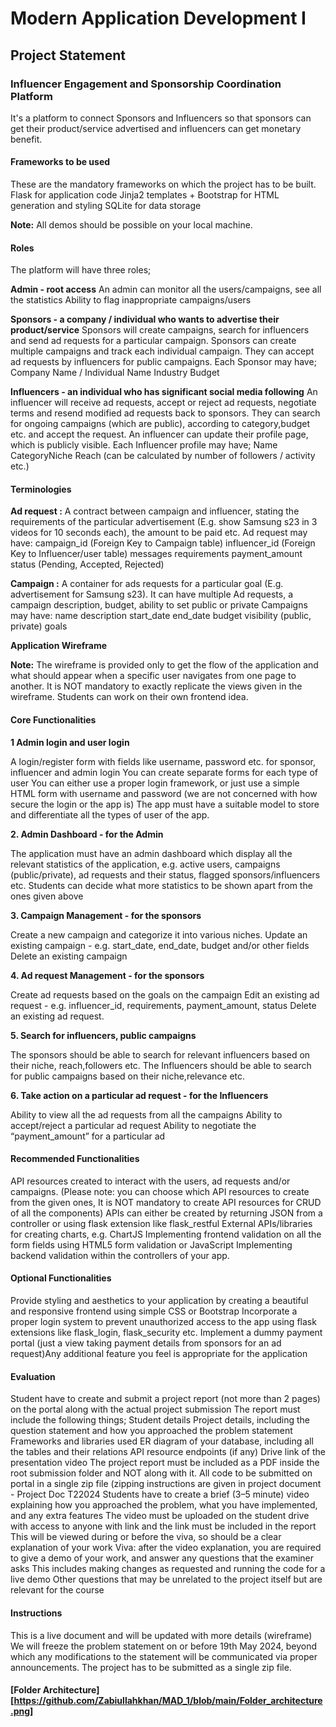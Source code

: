 # Modern Application Development I
## Project Statement
### Influencer Engagement and Sponsorship Coordination Platform

It's a platform to connect Sponsors and Influencers so that sponsors can get their product/service advertised and influencers can get monetary benefit.

#### Frameworks to be used
These are the mandatory frameworks on which the project has to be built.
  Flask for application code
  Jinja2 templates + Bootstrap for HTML generation and styling
  SQLite for data storage

**Note:** All demos should be possible on your local machine.

#### Roles
The platform will have three roles;

**Admin - root access**
  An admin can monitor all the users/campaigns, see all the statistics
  Ability to flag inappropriate campaigns/users

**Sponsors - a company / individual who wants to advertise their product/service**
  Sponsors will create campaigns, search for influencers and send ad requests for a particular campaign.
  Sponsors can create multiple campaigns and track each individual campaign.
  They can accept ad requests by influencers for public campaigns.
  Each Sponsor may have;
    Company Name / Individual Name
    Industry
    Budget

**Influencers - an individual who has significant social media following**
  An influencer will receive ad requests, accept or reject ad requests, negotiate terms and resend modified ad requests back to sponsors.
  They can search for ongoing campaigns (which are public), according to category,budget etc. and accept the request.
  An influencer can update their profile page, which is publicly visible.
  Each Influencer profile may have;
    Name
    CategoryNiche
    Reach (can be calculated by number of followers / activity etc.)

#### Terminologies

**Ad request :** A contract between campaign and influencer, stating the requirements of the particular advertisement (E.g. show Samsung s23 in 3 videos for 10 seconds each), the amount to be paid etc.
Ad request may have:
  campaign_id (Foreign Key to Campaign table)
  influencer_id (Foreign Key to Influencer/user table)
  messages
  requirements
  payment_amount
  status (Pending, Accepted, Rejected)

**Campaign :** A container for ads requests for a particular goal (E.g. advertisement for Samsung s23). It can have multiple Ad requests, a campaign description, budget, ability to set public or private
Campaigns may have:
  name
  description
  start_date
  end_date
  budget
  visibility (public, private)
  goals

**Application Wireframe**

**Note:** The wireframe is provided only to get the flow of the application and what should appear when a specific user navigates from one page to another. It is NOT mandatory to exactly replicate the views given in the wireframe. Students can work on their own frontend idea.

#### Core Functionalities

**1 Admin login and user login**
  
  A login/register form with fields like username, password etc. for sponsor, influencer and admin login
  You can create separate forms for each type of user
  You can either use a proper login framework, or just use a simple HTML form with username and password (we are not concerned with how secure the login or the app is)
  The app must have a suitable model to store and differentiate all the types of user of the app.

**2. Admin Dashboard - for the Admin**

  The application must have an admin dashboard which display all the relevant statistics of
  the application, e.g. active users, campaigns (public/private), ad requests and their status, flagged sponsors/influencers etc.
  Students can decide what more statistics to be shown apart from the ones given above

**3. Campaign Management - for the sponsors**

  Create a new campaign and categorize it into various niches.
  Update an existing campaign - e.g. start_date, end_date, budget and/or other fields
  Delete an existing campaign

**4. Ad request Management - for the sponsors**

  Create ad requests based on the goals on the campaign
  Edit an existing ad request - e.g. influencer_id, requirements, payment_amount, status  Delete an existing ad request.

**5. Search for influencers, public campaigns**

  The sponsors should be able to search for relevant influencers based on their niche, reach,followers etc.
  The Influencers should be able to search for public campaigns based on their niche,relevance etc.

**6. Take action on a particular ad request - for the Influencers**

  Ability to view all the ad requests from all the campaigns
  Ability to accept/reject a particular ad request
  Ability to negotiate the “payment_amount” for a particular ad

#### Recommended Functionalities
  
  API resources created to interact with the users, ad requests and/or campaigns. (Please note: you can choose which API resources to create from the given ones, It is NOT
  mandatory to create API resources for CRUD of all the components)
  APIs can either be created by returning JSON from a controller or using flask extension like flask_restful
  External APIs/libraries for creating charts, e.g. ChartJS
  Implementing frontend validation on all the form fields using HTML5 form validation or JavaScript
  Implementing backend validation within the controllers of your app.

#### Optional Functionalities

Provide styling and aesthetics to your application by creating a beautiful and responsive frontend using simple CSS or Bootstrap
Incorporate a proper login system to prevent unauthorized access to the app using flask extensions like flask_login, flask_security etc.
Implement a dummy payment portal (just a view taking payment details from sponsors for an ad request)Any additional feature you feel is appropriate for the application 

#### Evaluation

Student have to create and submit a project report (not more than 2 pages) on the portal along with the actual project submission
The report must include the following things;
  Student details
  Project details, including the question statement and how you approached the
  problem statement
  Frameworks and libraries used
  ER diagram of your database, including all the tables and their relations
  API resource endpoints (if any)
  Drive link of the presentation video
  The project report must be included as a PDF inside the root submission folder and NOT along with it.
  All code to be submitted on portal in a single zip file (zipping instructions are given in project document - Project Doc T22024
  Students have to create a brief (3–5 minute) video explaining how you approached the problem, what you have implemented, and any extra features
  The video must be uploaded on the student drive with access to anyone with link and the link must be included in the report
  This will be viewed during or before the viva, so should be a clear explanation of your work
  Viva: after the video explanation, you are required to give a demo of your work, and answer any questions that the   examiner asks
  This includes making changes as requested and running the code for a live demo Other questions that may be unrelated to the project itself but are relevant for the course

#### Instructions

  This is a live document and will be updated with more details (wireframe) We will freeze the problem statement on or before 19th May 2024, beyond which any modifications to the statement will be communicated via proper announcements.
  The project has to be submitted as a single zip file.

#### [Folder Architecture][https://github.com/Zabiullahkhan/MAD_1/blob/main/Folder_architecture.png]
